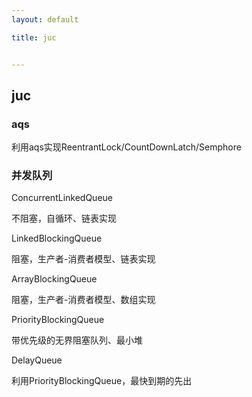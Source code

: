 ```yaml
---
layout: default

title: juc


---
```


## juc

### aqs

利用aqs实现ReentrantLock/CountDownLatch/Semphore

### 并发队列

ConcurrentLinkedQueue

不阻塞，自循环、链表实现

LinkedBlockingQueue

阻塞，生产者-消费者模型、链表实现

ArrayBlockingQueue

阻塞，生产者-消费者模型、数组实现

PriorityBlockingQueue

带优先级的无界阻塞队列、最小堆

DelayQueue

利用PriorityBlockingQueue，最快到期的先出







